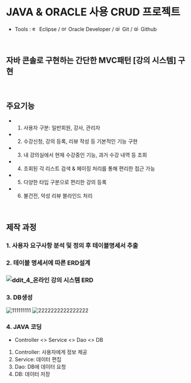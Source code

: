 # JAVA & ORACLE 사용 CRUD 프로젝트
 - Tools :
<img src="https://github.com/pshhyeon/ddit_basic_project/assets/130214802/a191ee0a-bd26-4a23-9837-48ce7be73fe0" alt="eclipseide-color" width="15"> Eclipse
/ <img src="https://github.com/pshhyeon/ddit_basic_project/assets/130214802/2ca2ab1d-0f91-4b1b-b4f8-e33dad57a7a8" alt="oracle-color" width="15"> Oracle Developer
/ <img src="https://github.com/pshhyeon/ddit_basic_project/assets/130214802/c083d33d-c35b-481f-b738-1523b0d677fd" alt="git-color" width="15"> Git
/ <img src="https://github.com/pshhyeon/ddit_basic_project/assets/130214802/70c96c6f-69e1-4e88-a092-eb92088ff683" alt="github-color" width="15"> Github

<br>

## 자바 콘솔로 구현하는 간단한 MVC패턴 [강의 시스템] 구현

<br>

## 주요기능
- 1. 사용자 구분: 일반회원, 강사, 관리자
- 2. 수강신청, 강의 등록, 리뷰 작성 등 기본적인 기능 구현
- 3. 내 강의실에서 현재 수강중인 기능, 과거 수강 내역 등 조회
- 4. 조회된 각 리스트 검색 & 페이징 처리를 통해 편리한 접근 가능
- 5. 다양한 타입 구분으로 편리한 강의 등록
- 6. 불건전, 악성 리뷰 블라인드 처리

<br>

## 제작 과정
### 1. 사용자 요구사항 분석 및 정의 후 테이블명세서 추출

### 2. 테이블 명세서에 따른 ERD설계

### ![ddit_4_온라인 강의 시스템 ERD](https://github.com/pshhyeon/ddit_basic_project/assets/130214802/66085d9a-4f38-4f38-a2ef-4fd7ef532adb)

### 3. DB생성
![111111111](https://github.com/pshhyeon/ddit_basic_project/assets/130214802/4da7c5a6-6238-4efd-b1fa-ef26e677d124)
![2222222222222222](https://github.com/pshhyeon/ddit_basic_project/assets/130214802/ea3217a7-7d96-4eaf-8d4b-5221528990b5)
### 4. JAVA 코딩
 - Controller <> Service <> Dao <> DB
1. Controller: 사용자에게 정보 제공
2. Service: 데이터 편집
3. Dao: DB에 데이터 요청
4. DB: 데이터 저장

<br>
